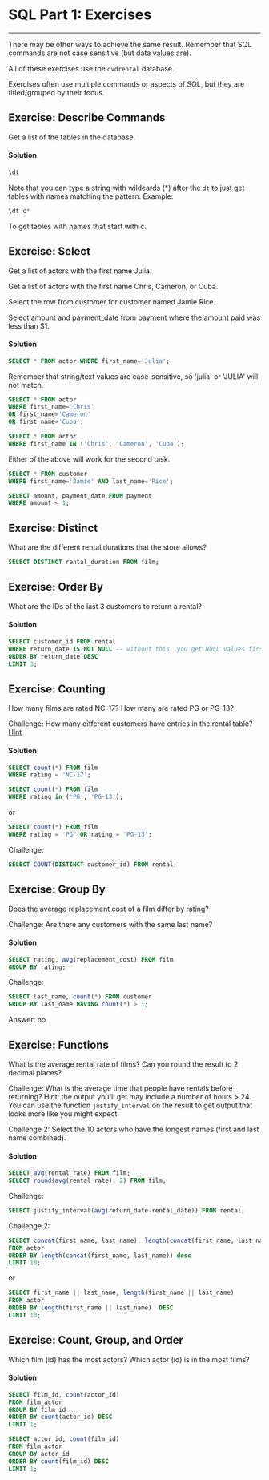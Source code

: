 # SQL Part 1: Exercises
----

There may be other ways to achieve the same result.  Remember that SQL commands are not case sensitive (but data values are).

All of these exercises use the `dvdrental` database.  

Exercises often use multiple commands or aspects of SQL, but they are titled/grouped by their focus.


## Exercise: Describe Commands

Get a list of the tables in the database.


#### Solution

```sql
\dt
```

Note that you can type a string with wildcards (*) after the `dt` to just get tables with names matching the pattern.  Example:

```sql
\dt c*
```

To get tables with names that start with c.






## Exercise: Select 

Get a list of actors with the first name Julia.

Get a list of actors with the first name Chris, Cameron, or Cuba.  

Select the row from customer for customer named Jamie Rice.

Select amount and payment_date from payment where the amount paid was less than $1.  



#### Solution

```sql
SELECT * FROM actor WHERE first_name='Julia';
```

Remember that string/text values are case-sensitive, so 'julia' or 'JULIA' will not match.

```sql
SELECT * FROM actor 
WHERE first_name='Chris' 
OR first_name='Cameron' 
OR first_name='Cuba';

SELECT * FROM actor 
WHERE first_name IN ('Chris', 'Cameron', 'Cuba');
```

Either of the above will work for the second task.

```sql
SELECT * FROM customer
WHERE first_name='Jamie' AND last_name='Rice';
```

```sql
SELECT amount, payment_date FROM payment 
WHERE amount < 1;
```


## Exercise: Distinct

What are the different rental durations that the store allows?

```sql
SELECT DISTINCT rental_duration FROM film;
```





## Exercise: Order By

What are the IDs of the last 3 customers to return a rental?


#### Solution

```sql
SELECT customer_id FROM rental 
WHERE return_date IS NOT NULL -- without this, you get NULL values first
ORDER BY return_date DESC 
LIMIT 3;
```





## Exercise: Counting

How many films are rated NC-17?  How many are rated PG or PG-13?


Challenge: How many different customers have entries in the rental table?  [Hint](http://www.w3resource.com/sql/aggregate-functions/count-with-distinct.php)

#### Solution

```sql
SELECT count(*) FROM film 
WHERE rating = 'NC-17';
```


```sql
SELECT count(*) FROM film 
WHERE rating in ('PG', 'PG-13');
```

or 

```sql
SELECT count(*) FROM film 
WHERE rating = 'PG' OR rating = 'PG-13';
```

Challenge:

```sql
SELECT COUNT(DISTINCT customer_id) FROM rental;
```





## Exercise: Group By

Does the average replacement cost of a film differ by rating?


Challenge: Are there any customers with the same last name? 

#### Solution

```sql
SELECT rating, avg(replacement_cost) FROM film
GROUP BY rating;
```

Challenge:

```sql
SELECT last_name, count(*) FROM customer 
GROUP BY last_name HAVING count(*) > 1;
```

Answer: no



## Exercise: Functions

What is the average rental rate of films?  Can you round the result to 2 decimal places?

Challenge: What is the average time that people have rentals before returning?  Hint: the output you'll get may include a number of hours > 24.  You can use the function `justify_interval` on the result to get output that looks more like you might expect.

Challenge 2: Select the 10 actors who have the longest names (first and last name combined).


#### Solution

```sql
SELECT avg(rental_rate) FROM film;
SELECT round(avg(rental_rate), 2) FROM film;
```


Challenge:

```sql
SELECT justify_interval(avg(return_date-rental_date)) FROM rental;
```


Challenge 2:

```sql
SELECT concat(first_name, last_name), length(concat(first_name, last_name)) 
FROM actor 
ORDER BY length(concat(first_name, last_name)) desc
LIMIT 10;
```

or 


```sql
SELECT first_name || last_name, length(first_name || last_name) 
FROM actor 
ORDER BY length(first_name || last_name)  DESC
LIMIT 10;
```


## Exercise: Count, Group, and Order

Which film (id) has the most actors?  Which actor (id) is in the most films?

#### Solution

```sql
SELECT film_id, count(actor_id)
FROM film_actor
GROUP BY film_id
ORDER BY count(actor_id) DESC 
LIMIT 1;
```

```sql
SELECT actor_id, count(film_id)
FROM film_actor
GROUP BY actor_id
ORDER BY count(film_id) DESC 
LIMIT 1;
```
